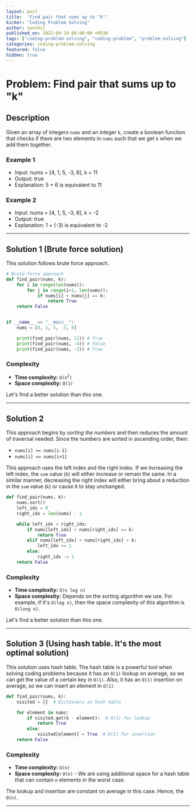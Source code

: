```yaml
---
layout: post
title:  'Find pair that sums up to "k"'
kicker: "Coding Problem Solving"
author: senthil
published_on: 2022-09-19 00:00:00 +0530
tags: ["coding-problem-solving", "coding-problem", "problem-solving"]
categories: coding-problem-solving
featured: false
hidden: true
---
```


# Problem: Find pair that sums up to "k"

## Description

Given an array of integers `nums` and an integer `k`, create a boolean function that checks if there are two elements in `nums` such that we get `k` when we add them together.

### Example 1

- Input: nums = [4, 1, 5, -3, 6], k = 11
- Output: true
- Explanation: 5 + 6 is equivalent to 11

### Example 2

- Input: nums = [4, 1, 5, -3, 6], k = -2
- Output: true
- Explanation: 1 + (-3) is equivalent to -2

<hr class="grey_line"/>

## Solution 1 (Brute force solution)

This solution follows brute force approach.

```python
# Brute-force approach
def find_pair(nums, k):
    for i in range(len(nums)):
        for j in range(i+1, len(nums)):
            if nums[i] + nums[j] == k:
                return True
    return False


if __name__ == "__main__":
    nums = [4, 1, 5, -3, 6]

    print(find_pair(nums, 11)) # True
    print(find_pair(nums, -4)) # False
    print(find_pair(nums, -2)) # True

```

### Complexity
- **Time complexity:** `O(n`<sup>`2`</sup>`)`
- **Space complexity:** `O(1)`

Let's find a better solution than this one.

<hr class="grey_line"/>

## Solution 2 

This approach begins by *sorting the numbers* and then reduces the amount of traversal needed. Since the numbers are sorted in ascending order, then:

- `nums[i] >= nums[i-1]`
- `nums[i] <= nums[i+1]`

This approach uses the left index and the right index. If we increasing the left index, the `sum` value (`k`) will either increase or remain the same. In a similar manner, decreasing the right index will either bring about a reduction in the `sum` value (`k`) or cause it to stay unchanged.

```python
def find_pair(nums, k):
    nums.sort()
    left_idx = 0
    right_idx = len(nums) - 1

    while left_idx < right_idx:
        if nums[left_idx] + nums[right_idx] == k:
            return True
        elif nums[left_idx] + nums[right_idx] < k:
            left_idx += 1
        else:
            right_idx -= 1
    return False
```

### Complexity
- **Time complexity:** `O(n log n)`
- **Space complexity:** Depends on the sorting algorithm we use. For example, if it's `O(log n)`, then the space complexity of this algorithm is `O(long n)`.

Let's find a better solution than this one.

<hr class="grey_line"/>

## Solution 3 (Using hash table. It's the most optimal solution)

This solution uses hash table. The hash table is a powerful tool when solving coding problems because it has an `O(1)` lookup on average, so we can get the value of a certain key in `O(1)`. Also, it has an `O(1)` insertion on average, so we can insert an element in `O(1)`. 

```python
def find_pair(nums, k):
    visited = {}  # Dictionary as hash table

    for element in nums:
        if visited.get(k - element):  # O(1) for lookup
            return True
        else:
            visited[element] = True  # O(1) for insertion
    return False
```

### Complexity

- **Time complexity:** `O(n)`
- **Space complexity:** `O(n)` - We are using additional space for a hash table that can contain `n` elements in the worst case.

The lookup and insertion are constant on average in this case. Hence, the `O(n)`. 

<hr class="grey_line"/>